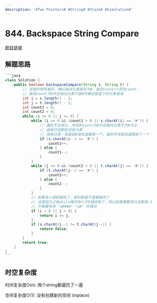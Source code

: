 ```yaml
---
description: '#Two Pointers# #String# #Stack# #Simulation#'
---
```


# 844. Backspace String Compare

[题目链接](https://leetcode.com/problems/backspace-string-compare/description/)

## 解题思路

````java
```java
class Solution {
    public boolean backspaceCompare(String s, String t) {
        // 双指针倒序遍历，确认指向元素是否为#，是则count++否则count--
        // 直到count为0并且指向元素不是#时确定能留下的元素是谁
        int i = s.length() - 1;
        int j = t.length() - 1;
        int count1 = 0;
        int count2 = 0;
        while (i >= 0 || j >= 0) {
            while (i >= 0 && (count1 > 0 || s.charAt(i) == '#')) {
                // 遍历不会停止，持续到count为0并且指向元素不为#为止
                // 或者已经删到没有元素
                // 简单点想：每看到#就知道要删一个，看到字母就知道删掉了一个
                if (s.charAt(i--) == '#') {
                    count1++;
                } else {
                    count1--;
                }
            }
            while (j >= 0 && (count2 > 0 || t.charAt(j) == '#')) {
                if (t.charAt(j--) == '#') {
                    count2++;
                } else {
                    count2--;
                }
            }
            // 如果有人提前删完了，那判断是不是都删完了
            // 这里因为之前while循环到小于0就结束了，所以如果都删完只会都是-1
            // 不需要考虑 "a####" "a#" 的情况
            if (i < 0 || j < 0) {
                return i == j;
            }
            if (s.charAt(i--) != t.charAt(j--)) {
                return false;
            }
        }
        return true;
    }
}
```
````

## 时空复杂度

时间复杂度O(n): 两个string都遍历了一遍

空间复杂度O(1): 没有创建新的空间 (inplace)
